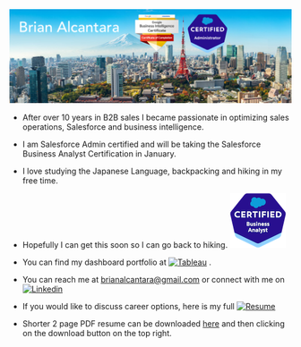 <a href="#" style="pointer-events: none;">
    <img src="Readme_Header.png" alt="Header" title="Header">
</a>



- After over 10 years in B2B sales I became passionate in optimizing sales operations, Salesforce and business intelligence.
- I am Salesforce Admin certified and will be taking the Salesforce Business Analyst Certification in January.
- I love studying the Japanese Language, backpacking and hiking in my free time.

- Hopefully I can get this soon so I can go back to hiking. <a href="#" style="pointer-events: none;"><img src="Salesforce.png" alt="Salesforce logo">
</a>
 
- You can find my dashboard portfolio at <a href="https://public.tableau.com/app/profile/brianalcantara/vizzes"><img src="https://img.shields.io/badge/Tableau-E97627?style=for-the-badge&logo=Tableau&logoColor=white" alt="Tableau"></a> . 
- You can reach me at brianalcantara@gmail.com or connect with me on <a href="https://linkedin.com/in/briandesu/" target="_blank"><img src="https://img.shields.io/badge/linkedin%20-%230077B5.svg?&amp;style=for-the-badge&amp;logo=linkedin&amp;logoColor=white" alt="Linkedin"></a>

- If you would like to discuss career options, here is my full <a href="https://brianalcantara.github.io/resume/" target="_blank"><img src="https://img.shields.io/badge/Resume-5b9bd5" alt="Resume"></a>

- Shorter 2 page PDF resume can be downloaded [here](https://github.com/BrianAlcantara/ResumePDF/blob/main/BRIAN%20ALCANTARA%20RESUME%202024.pdf#:~:text=Raw%20file%20content-,Download,-%E2%8C%98) and then clicking on the download button on the top right.

<!---
BrianAlcantara/BrianAlcantara is a ✨ special ✨ repository because its `README.md` (this file) appears on your GitHub profile.
You can click the Preview link to take a look at your changes.
--->
